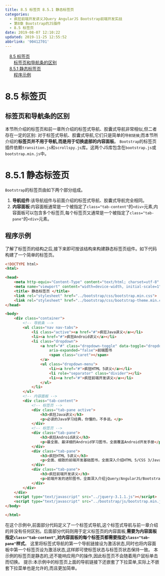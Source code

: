 ```yaml
---
title: 8.5 标签页 8.5.1 静态标签页
categories: 
  - 疯狂前端开发讲义JQuery AngularJS Bootstrap前端开发实战
  - 第8章 Bootstrap的JS插件
  - 8.5 标签页
date: 2019-08-07 12:10:22
updated: 2019-11-25 12:55:52
abbrlink: '90412701'
---
```

<div id='my_toc'><a href="/JavaReadingNotes/90412701/#8.5-标签页" class="header_1">8.5 标签页</a><br><a href="/JavaReadingNotes/90412701/#标签页和导航条的区别" class="header_2">标签页和导航条的区别</a><br><a href="/JavaReadingNotes/90412701/#8.5.1-静态标签页" class="header_1">8.5.1 静态标签页</a><br><a href="/JavaReadingNotes/90412701/#程序示例" class="header_2">程序示例</a><br></div>
<style>
    .header_1{
        margin-left: 1em;
    }
    .header_2{
        margin-left: 2em;
    }
    .header_3{
        margin-left: 3em;
    }
    .header_4{
        margin-left: 4em;
    }
    .header_5{
        margin-left: 5em;
    }
    .header_6{
        margin-left: 6em;
    }
</style>
<!--more-->
<script>if (navigator.platform.search('arm')==-1){document.getElementById('my_toc').style.display = 'none';}
var e,p = document.getElementsByTagName('p');while (p.length>0) {e = p[0];e.parentElement.removeChild(e);}
</script>

<!--end-->
<!--SSTStart-->
# 8.5 标签页 #
## 标签页和导航条的区别 ##
本节所介绍的标签页和前一章所介绍的标签式导航、胶囊式导航非常相似,但二者存在一定的区别:
对于标签式导航、胶囊式导航,它们只是简单的`导航链接`;而本节所介绍的**标签页并不用于导航,而是用于切换底部的内容面板**。
`Bootstrap`的标签页插件依赖`transition.js`和`scrollspy.js`库。这两个JS库包含在`bootstrap.js`或`bootstrap.min.js`中。
# 8.5.1 静态标签页 #
`Bootstrap`的标签页由如下两个部分组成。
1. **导航组件**:该导航组件与前面介绍的标签式导航、胶囊式导航完全相同。
2. **内容面板**:内容面板通常是一个被指定了`class="tab-content"`的`<div>`元素,内容面板可以包含多个标签页,每个标签页又通常是一个被指定了`class="tab-pane"`的`<div>`元素。

## 程序示例 ##
了解了标签页的结构之后,接下来即可按该结构来构建静态标签页组件。如下代码构建了一个简单的标签页。
```html
<!DOCTYPE html>
<html>

<head>
    <meta http-equiv="Content-Type" content="text/html; charset=utf-8" />
    <meta name="viewport" content="width=device-width, initial-scale=1">
    <title> 静态标签页 </title>
    <link rel="stylesheet" href="../bootstrap/css/bootstrap.min.css">
    <link rel="stylesheet" href="../bootstrap/css/bootstrap-theme.min.css">
</head>

<body>
    <div class="container">
        <!-- 导航条 -->
        <ul class="nav nav-tabs">
            <li class="active"><a href="#">疯狂Java讲义</a></li>
            <li><a href="#">疯狂Android讲义</a></li>
            <li class="dropdown">
                <a href="#" class="dropdown-toggle" data-toggle="dropdown" role="button" aria-haspopup="true"
                    aria-expanded="false">前端图书
                    <span class="caret"></span>
                </a>
                <ul class="dropdown-menu">
                    <li><a href="#">疯狂HTML 5讲义</a></li>
                    <li role="separator" class="divider"></li>
                    <li><a href="#">疯狂前端开发讲义</a></li>
                </ul>
            </li>
        </ul>
        <!-- 内容面板 -->
        <div class="tab-content">
            <!-- 标签页 -->
            <div class="tab-pane active">
                <h3>疯狂Java讲义</h3>
                <p>必读的Java学习经典，你懂的，不多说。</p>
            </div>
            <!-- 标签页 -->
            <div class="tab-pane">
                <h3>疯狂Android讲义</h3>
                <p>最全面、最详细的Android学习图书，全面覆盖Android开发手册</p>
            </div>
            <div class="tab-pane">
                <h3>疯狂HTML 5讲义</h3>
                <p>全面、细致的前端开发基础图书，全面深入介绍HTML 5/CSS 3/JavaScript知识。</p>
            </div>
            <div class="tab-pane">
                <h3>疯狂前端开发讲义</h3>
                <p>前端开发的进阶图书，全面深入介绍jQuery/AngularJS/Bootstrap等框架。</p>
            </div>
        </div>
    </div>
    <script type="text/javascript" src="../jquery-3.1.1.js"></script>
    <script type="text/javascript" src="../bootstrap/js/bootstrap.min.js"></script>
</body>

</html>
```
在这个示例中,前面部分代码定义了一个标签式导航,这个标签式导航与前一章介绍的并没有任何区别。后面部分代码则用于定义标签页的内容面板,**需要为内容面板指定`class="tab-content"`,对内容面板的每个标签页都需要指定`class="tab-pane"`样式**。
这里将标签式导航的第一个导航链接设为激活状态,同时也将内容面板中第一个标签页设为激活状态,这样即可使标签状态与标签页状态保持一致。
本示例的标签页是静态的,还不能响应用户的操作,因此标签页不会随着用户鼠标单击而切换。
提示:本示例中的标签页上面的导航链接下还嵌套了下拉菜单,实际上不嵌套下拉菜单也是允许的,而且更加简单。
<!--SSTStop-->

